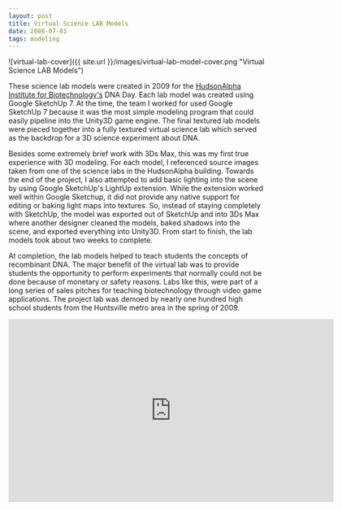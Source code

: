 ```yaml
---
layout: post
title: Virtual Science LAB Models
date: 2008-07-01 
tags: modeling
---
```


![virtual-lab-cover]({{ site.url }}/images/virtual-lab-model-cover.png "Virtual Science LAB Models")

These science lab models were created in 2009 for the [HudsonAlpha Institute for Biotechnology's](http://www.hudsonalpha.org/) DNA Day. Each lab model was created using Google SketchUp 7. At the time, the team I worked for used Google SketchUp 7 because it was the most simple modeling program that could easily pipeline into the Unity3D game engine. The final textured lab models were pieced together into a fully textured virtual science lab which served as the backdrop for a 3D science experiment about DNA.

Besides some extremely brief work with 3Ds Max, this was my first true experience with 3D modeling. For each model, I referenced source images taken from one of the science labs in the HudsonAlpha building. Towards the end of the project, I also attempted to add basic lighting into the scene by using Google SketchUp's LightUp extension. While the extension worked well within Google Sketchup, it did not provide any native support for editing or baking light maps into textures. So, instead of staying completely with SketchUp, the model was exported out of SketchUp and into 3Ds Max where another designer cleaned the models, baked shadows into the scene, and exported everything into Unity3D. From start to finish, the lab models took about two weeks to complete.

At completion, the lab models helped to teach students the concepts of recombinant DNA. The major benefit of the virtual lab was to provide students the opportunity to perform experiments that normally could not be done because of monetary or safety reasons. Labs like this, were part of a long series of sales pitches for teaching biotechnology through video game applications. The project lab was demoed by nearly one hundred high school students from the Huntsville metro area in the spring of 2009.

<div class="video-wrapper">
    <iframe width="640" height="360" src="https://www.youtube.com/embed/il0mqI433aY" frameborder="0" allowfullscreen></iframe>
</div>